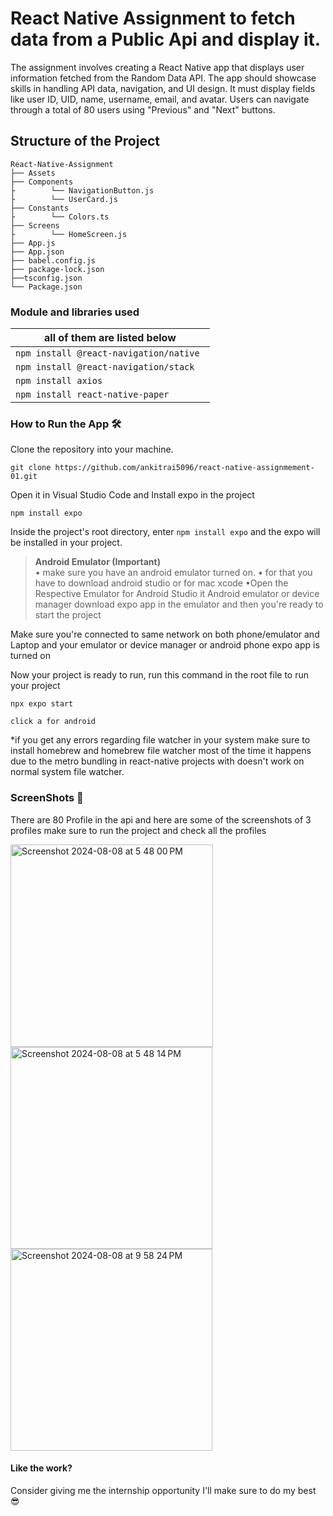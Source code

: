 # React Native Assignment to fetch data from a Public Api and display it.

The assignment involves creating a React Native app that displays user information fetched from the Random Data API. The app should showcase skills in handling API data, navigation, and UI design. It must display fields like user ID, UID, name, username, email, and avatar. Users can navigate through a total of 80 users using "Previous" and "Next" buttons.




## <a name="quick-start-for-turtles">Structure of the Project</a>


```console
React-Native-Assignment
├── Assets
├── Components
├        └── NavigationButton.js
├        └── UserCard.js
├── Constants
├        └── Colors.ts
├── Screens
├        └── HomeScreen.js
├── App.js
├── App.json
├── babel.config.js
├── package-lock.json
├──tsconfig.json
└── Package.json

```

### <a name="requirements"> Module and libraries used   </a>

| all of them are listed below    |
| ------------------------------------ |
| `npm install @react-navigation/native ` |
| `npm install @react-navigation/stack` |
| `npm install axios` |
| `npm install react-native-paper` |



### <a name="install-and-build">How to Run the App 🛠️</a>

Clone the repository into your machine.
```console
git clone https://github.com/ankitrai5096/react-native-assignmement-01.git
```
Open it in Visual Studio Code and Install expo in the project
```console
npm install expo
```

Inside the project's root directory, enter `npm install expo` and the expo will be installed in your project.

> **Android Emulator (Important)**<br>
> • make sure you have an android emulator turned on.
> • for that you have to download android studio or for mac xcode 
> •Open the Respective Emulator for Android Studio it Android emulator or device manager
> download expo app in the emulator and then you're ready to start the project

Make sure you're connected to same network on both phone/emulator and Laptop and your emulator or device manager or android phone expo app is turned on

Now your project is ready to run, run this command in the root file to run your project 
```console
npx expo start

click a for android
```

*if you get any errors regarding file watcher in your system make sure to install homebrew and homebrew file watcher most of the time it happens due to the metro bundling in react-native projects with doesn't work on normal system file watcher.

### <a name="use">ScreenShots 🦧</a>

There are 80 Profile in the api and here are some of the screenshots of 3 profiles make sure to run the project and check all the profiles

<img width="324" alt="Screenshot 2024-08-08 at 5 48 00 PM" src="https://github.com/user-attachments/assets/e86c02dd-20a4-4fb7-be1b-920f151bd6f6">
<img width="323" alt="Screenshot 2024-08-08 at 5 48 14 PM" src="https://github.com/user-attachments/assets/2add07a0-cd50-4aa6-abda-fa72c4a9fdb2">
<img width="323" alt="Screenshot 2024-08-08 at 9 58 24 PM" src="https://github.com/user-attachments/assets/a5f3474d-c194-46e7-aec0-990991a5c9cd">


#### Like the work?  

Consider giving me the internship opportunity I'll make sure to do my best 😎

